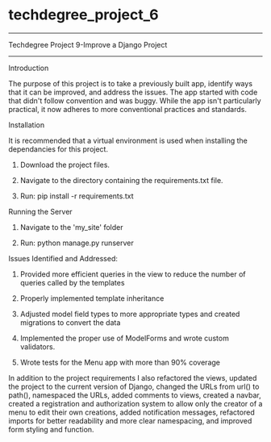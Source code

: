 # techdegree_project_6
_________________________________________________________________

Techdegree Project 9-Improve a Django Project
_________________________________________________________________

Introduction

The purpose of this project is to take a previously built app, identify ways that it can be improved, and address the issues. The app started with code that didn't follow convention and was buggy. While the app isn't particularly practical, it now adheres to more conventional practices and standards.


Installation

It is recommended that a virtual environment is used when installing the dependancies for this project.

1. Download the project files.

2. Navigate to the directory containing the requirements.txt file.

3. Run: pip install -r requirements.txt


Running the Server

1. Navigate to the 'my_site' folder

2. Run: python manage.py runserver


Issues Identified and Addressed:

1. Provided more efficient queries in the view to reduce the number of queries called by the templates

2. Properly implemented template inheritance

3. Adjusted model field types to more appropriate types and created migrations to convert the data

4. Implemented the proper use of ModelForms and wrote custom validators.

5. Wrote tests for the Menu app with more than 90% coverage

In addition to the project requirements I also refactored the views, updated the project to the current version of Django, changed the URLs from url() to path(), namespaced the URLs, added comments to views, created a navbar, created a registration and authorization system to allow only the creator of a menu to edit their own creations, added notification messages, refactored imports for better readability and more clear namespacing, and improved form styling and function.
